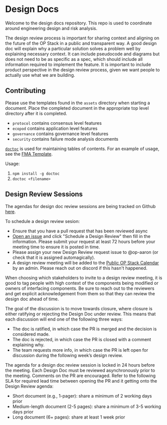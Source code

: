 # Design Docs

Welcome to the design docs repository. This repo is used to coordinate
around engineering design and risk analysis.

The design review process is important for sharing context and aligning
on the future of the OP Stack in a public and transparent way. A good design
doc will explain why a particular solution solves a problem well by explaining
necessary context. It can include pseudocode and diagrams but does not need
to be as specific as a spec, which should include all information required
to implement the feature. It is important to include product perspective
in the design review process, given we want people to actually use what we are building.

## Contributing

Please use the templates found in the `assets` directory when starting
a document. Place the completed document in the appropriate top level
directory after it is completed.

- `protocol` contains consensus level features
- `ecopod` contains application level features
- `governance` contains governance level features
- `security` contains failure mode analysis documents

[`doctoc`](https://www.npmjs.com/package/doctoc) is used for maintaining tables of contents.
For an example of usage, see the [FMA Template](https://github.com/ethereum-optimism/design-docs/blob/main/assets/fma-template.md?plain=1).

Usage:
1. `npm install -g doctoc`
2. `doctoc <filename>`

## Design Review Sessions

The agendas for design doc review sessions are being tracked on 
Github [here](https://github.com/ethereum-optimism/design-docs/issues/15).

To schedule a design review sesion:
- Ensure that you have a pull request that has been reviewed async
- [Open an issue](https://github.com/ethereum-optimism/design-docs/issues/new/choose) and click "Schedule a Design Review" then fill in the information. Please submit your request at least 72 hours before your meeting time to ensure it is posted in time.
- Please assign your new Design Review request issue to @op-aaron (or check that it is assigned automagically).
- A design review meeting will be added to the [Public OP Stack Calendar](https://calendar.google.com/calendar/embed?src=c_e7b35eadabec39777b28192d371c45b6ef4177e01740517a234e7c768881fbfe%40group.calendar.google.com&ctz=America%2FLos_Angeles) by an admin. Please reach out on discord if this hasn't happened. 

When choosing which stakeholders to invite to a design review meeting,
it is good to tag people with high context of the components
being modified or owners of interfacing components. Be sure to reach out to
the reviewers and get explicit acknowledgement from them so that they can
review the design doc ahead of time.

The goal of the discussion is to move towards closure, where closure is either
ratifying or rejecting the Design Doc under review. This means that each discussion
will end one of the following three ways:

- The doc is ratified, in which case the PR is merged and the decision is considered made.
- The doc is rejected, in which case the PR is closed with a comment explaining why.
- The team requests more info, in which case the PR is left open for discussion during the following week’s design review.

The agenda for a design doc review session is locked in 24 hours before the
meeting. Each Design Doc must be reviewed asynchronously prior to the meeting.
Comments on the PR are encouraged. Refer to the following SLA for required lead
time between opening the PR and it getting onto the Design Review agenda:

- Short document (e.g., 1-pager): share a minimum of 2 working days prior
- Medium-length document (2-5 pages): share a minimum of 3-5 working days prior
- Long document (6+ pages): share at least 1 week prior
